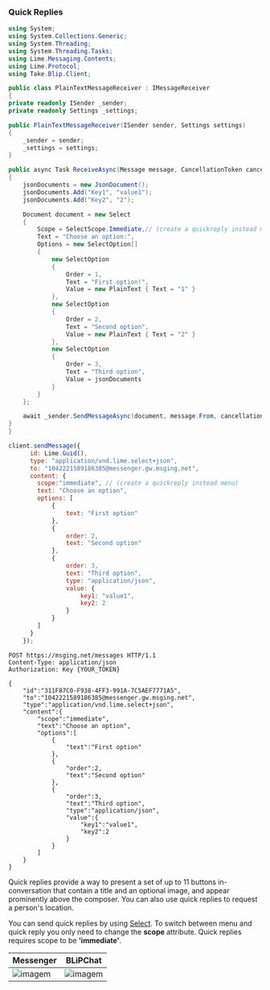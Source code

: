 ### Quick Replies

```csharp
using System;
using System.Collections.Generic;
using System.Threading;
using System.Threading.Tasks;
using Lime.Messaging.Contents;
using Lime.Protocol;
using Take.Blip.Client;

public class PlainTextMessageReceiver : IMessageReceiver
{
private readonly ISender _sender;
private readonly Settings _settings;

public PlainTextMessageReceiver(ISender sender, Settings settings)
{
    _sender = sender;
    _settings = settings;
}

public async Task ReceiveAsync(Message message, CancellationToken cancellationToken)
{
    jsonDocuments = new JsonDocument();
    jsonDocuments.Add("Key1", "value1");
    jsonDocuments.Add("Key2", "2");

    Document document = new Select
    {
        Scope = SelectScope.Immediate,// (create a quickreply instead menu)
        Text = "Choose an option:",
        Options = new SelectOption[]
        {
            new SelectOption
            {
                Order = 1,
                Text = "First option!",
                Value = new PlainText { Text = "1" }
            },
            new SelectOption
            {
                Order = 2,
                Text = "Second option",
                Value = new PlainText { Text = "2" }
            },
            new SelectOption
            {
                Order = 3,
                Text = "Third option",
                Value = jsonDocuments
            }
        }
    };

    await _sender.SendMessageAsync(document, message.From, cancellationToken);
}
}
```

```javascript
client.sendMessage({
      id: Lime.Guid(),
      type: "application/vnd.lime.select+json",
      to: "1042221589186385@messenger.gw.msging.net",
      content: {
        scope:"immediate", // (create a quickreply instead menu)
        text: "Choose an option",
        options: [
            {
                text: "First option"
            },
            {
                order: 2,
                text: "Second option"
            },
            {
                order: 3,
                text: "Third option",
                type: "application/json",
                value: {
                    key1: "value1",
                    key2: 2
                }
            }
        ]
      }
    });
```

```http
POST https://msging.net/messages HTTP/1.1
Content-Type: application/json
Authorization: Key {YOUR_TOKEN}

{
    "id":"311F87C0-F938-4FF3-991A-7C5AEF7771A5",
    "to":"1042221589186385@messenger.gw.msging.net",
    "type":"application/vnd.lime.select+json",
    "content":{
        "scope":"immediate",
        "text":"Choose an option",
        "options":[
            {
                "text":"First option"
            },
            {
                "order":2,
                "text":"Second option"
            },
            {
                "order":3,
                "text":"Third option",
                "type":"application/json",
                "value":{
                    "key1":"value1",
                    "key2":2
                }
            }
        ]
    }
}
```



Quick replies provide a way to present a set of up to 11 buttons in-conversation that contain a title and an optional image, and appear prominently above the composer. You can also use quick replies to request a person's location.

You can send quick replies by using [Select](/#select). To switch between menu and quick reply you only need to change the **scope** attribute. Quick replies requires scope to be **'immediate'**.


| Messenger                         | BLiPChat                                   |
|-----------------------------------|--------------------------------------------|
| ![imagem](images/quickreply_mssgnr.png) | ![imagem](quickReplyBlipChat.png)    |

